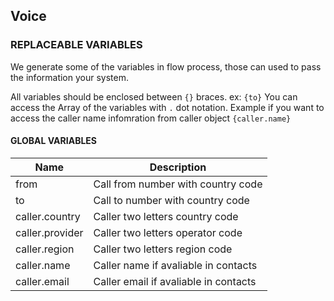 ## Voice


###  REPLACEABLE VARIABLES

We generate some of the variables in flow process, those can used to pass the information your system.

All variables should be enclosed between `{}` braces. ex: `{to}`
You can access the Array of the variables with `.` dot notation. Example if you want to access the caller name infomration from caller object `{caller.name}`

####  GLOBAL VARIABLES

| Name     | Description |
|----------|--------------|
| from | Call from number with country code |
| to | Call to number with country code |
| caller.country | Caller two letters country code |
| caller.provider | Caller two letters operator code |
| caller.region | Caller two letters region code |
| caller.name | Caller name if avaliable in contacts |
| caller.email | Caller email if avaliable in contacts |
